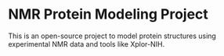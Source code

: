 # NMR Protein Modeling Project
This is an open-source project to model protein structures using experimental NMR data and tools like Xplor-NIH.
